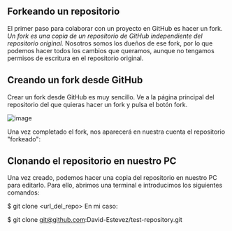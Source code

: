 ## Forkeando un repositorio
El primer paso para colaborar con un proyecto en GitHub es hacer un fork. *Un fork es una copia de un repositorio de GitHub independiente del repositorio original.*
Nosotros somos los dueños de ese fork, por lo que podemos hacer todos los cambios que queramos, aunque no tengamos permisos de escritura en el repositorio original.

## Creando un fork desde GitHub
Crear un fork desde GitHub es muy sencillo. Ve a la página principal del repositorio del que quieras hacer un fork y pulsa el botón fork.

![image](https://github.com/user-attachments/assets/e094b7d5-0ec4-414b-bfc8-6612f3bde253)

Una vez completado el fork, nos aparecerá en nuestra cuenta el repositorio "forkeado":

## Clonando el repositorio en nuestro PC
Una vez creado, podemos hacer una copia del repositorio en nuestro PC para editarlo. Para ello, abrimos una terminal e introducimos los siguientes comandos:

$ git clone <url_del_repo>
En mi caso:

$ git clone git@github.com:David-Estevez/test-repository.git
